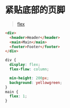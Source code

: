 # 紧贴底部的页脚

> [flex](http://www.ruanyifeng.com/blog/2015/07/flex-grammar.html)

```html
<div>
  <header>Header</header>
  <main>Main</main>
  <footer>Footer</footer>
</div>
```

```css
div {
  display: flex;
  flex-flow: column;

  min-height: 200px;
  background: yellowgreen;
}
main {
  flex: 1;
}
```

<DemoBlock  demo='css-layout-sticky-footer' />
